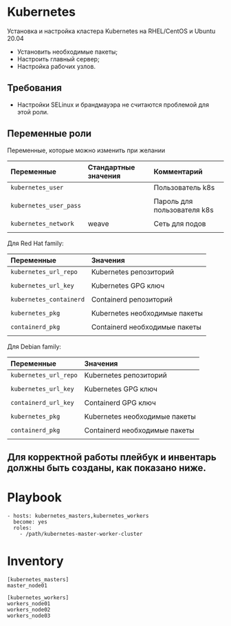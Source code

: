 Kubernetes
==========

Установка и настройка кластера Kubernetes на RHEL/CentOS и Ubuntu 20.04

- Установить необходимые пакеты;
- Настроить главный сервер;
- Настройка рабочих узлов.

Требования
------------

- Настройки SELinux и брандмауэра не считаются проблемой для этой роли.

Переменные роли
--------------

Переменные, которые можно изменить при желании

| Переменные                                   | Стандартные значения          | Комментарий
| :---                                         | :---                          | :---                                                    
| `kubernetes_user`                            |                               | Пользователь k8s
|                                              |                               |
| `kubernetes_user_pass`                       |                               | Пароль для пользователя k8s
|                                              |                               |
| `kubernetes_network`                         | weave                         | Сеть для подов
|                                              |                               |


Для Red Hat family:

| Переменные                                   | Значения
|:---                                          |:---
| `kubernetes_url_repo`                        | Kubernetes репозиторий
|                                              |
| `kubernetes_url_key`                         | Kubernetes GPG ключ
|                                              |
| `kubernetes_containerd`                      | Containerd репозиторий
|                                              |
| `kubernetes_pkg`                             | Kubernetes необходимые пакеты
|                                              |
| `containerd_pkg`                             | Containerd необходимые пакеты
|                                              |


Для Debian family:

| Переменные                                   | Значения
|:---                                          |:---
| `kubernetes_url_repo`                        | Kubernetes репозиторий
|                                              |
| `kubernetes_url_key`                         | Kubernetes GPG ключ
|                                              |
| `containerd_url_key`                         | Containerd GPG ключ
|                                              |
| `kubernetes_pkg`                             | Kubernetes необходимые пакеты
|                                              |
| `containerd_pkg`                             | Containerd необходимые пакеты
|                                              |


Для корректной работы плейбук и инвентарь должны быть созданы, как показано ниже.
---------------------------------------------------------------------------------

Playbook
=========
```
- hosts: kubernetes_masters,kubernetes_workers
  become: yes
  roles:
    - /path/kubernetes-master-worker-cluster

```
Inventory
=========
```
[kubernetes_masters]
master_node01

[kubernetes_workers]
workers_node01
workers_node02
workers_node03
```
